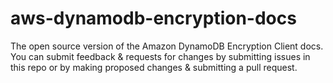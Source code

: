 # aws-dynamodb-encryption-docs
The open source version of the Amazon DynamoDB Encryption Client docs. You can submit feedback &amp; requests for changes by submitting issues in this repo or by making proposed changes &amp; submitting a pull request.

